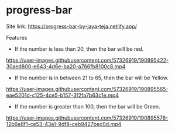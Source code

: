 # progress-bar
Site link: https://progress-bar-by-jaya-teja.netlify.app/

Features
- If the number is less than 20, then the bar will be red.


https://user-images.githubusercontent.com/57326919/190895422-30aed800-e643-4d6e-ba20-a766fb8100c8.mp4


- If the number is in between 21 to 65, then the bar will be Yellow.


https://user-images.githubusercontent.com/57326919/190895565-eae5201d-c125-4ce5-b157-3f2fa7b63c1e.mp4


- If the number is greater than 100, then the bar will be Green.



https://user-images.githubusercontent.com/57326919/190895576-12b6e8f1-ce53-43a1-9df8-ceb9427bec0d.mp4


